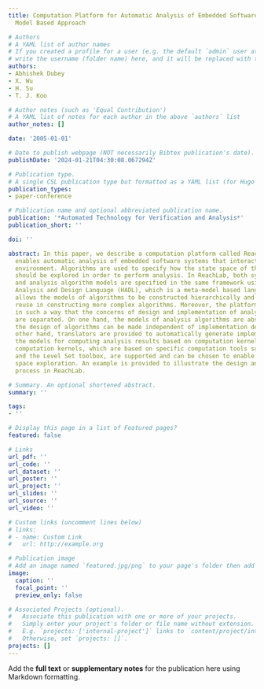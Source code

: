 ```yaml
---
title: Computation Platform for Automatic Analysis of Embedded Software Systems Using
  Model Based Approach

# Authors
# A YAML list of author names
# If you created a profile for a user (e.g. the default `admin` user at `content/authors/admin/`), 
# write the username (folder name) here, and it will be replaced with their full name and linked to their profile.
authors:
- Abhishek Dubey
- X. Wu
- H. Su
- T. J. Koo

# Author notes (such as 'Equal Contribution')
# A YAML list of notes for each author in the above `authors` list
author_notes: []

date: '2005-01-01'

# Date to publish webpage (NOT necessarily Bibtex publication's date).
publishDate: '2024-01-21T04:30:08.067294Z'

# Publication type.
# A single CSL publication type but formatted as a YAML list (for Hugo requirements).
publication_types:
- paper-conference

# Publication name and optional abbreviated publication name.
publication: '*Automated Technology for Verification and Analysis*'
publication_short: ''

doi: ''

abstract: In this paper, we describe a computation platform called ReachLab, which
  enables automatic analysis of embedded software systems that interact with continuous
  environment. Algorithms are used to specify how the state space of the system model
  should be explored in order to perform analysis. In ReachLab, both system models
  and analysis algorithm models are specified in the same framework using Hybrid System
  Analysis and Design Language (HADL), which is a meta-model based language. The platform
  allows the models of algorithms to be constructed hierarchically and promotes their
  reuse in constructing more complex algorithms. Moreover, the platform is designed
  in such a way that the concerns of design and implementation of analysis algorithms
  are separated. On one hand, the models of analysis algorithms are abstract and therefore
  the design of algorithms can be made independent of implementation details. On the
  other hand, translators are provided to automatically generate implementations from
  the models for computing analysis results based on computation kernels. Multiple
  computation kernels, which are based on specific computation tools such as d/dt
  and the Level Set toolbox, are supported and can be chosen to enable hybrid state
  space exploration. An example is provided to illustrate the design and implementation
  process in ReachLab.

# Summary. An optional shortened abstract.
summary: ''

tags:
- ''

# Display this page in a list of Featured pages?
featured: false

# Links
url_pdf: ''
url_code: ''
url_dataset: ''
url_poster: ''
url_project: ''
url_slides: ''
url_source: ''
url_video: ''

# Custom links (uncomment lines below)
# links:
# - name: Custom Link
#   url: http://example.org

# Publication image
# Add an image named `featured.jpg/png` to your page's folder then add a caption below.
image:
  caption: ''
  focal_point: ''
  preview_only: false

# Associated Projects (optional).
#   Associate this publication with one or more of your projects.
#   Simply enter your project's folder or file name without extension.
#   E.g. `projects: ['internal-project']` links to `content/project/internal-project/index.md`.
#   Otherwise, set `projects: []`.
projects: []
---
```


Add the **full text** or **supplementary notes** for the publication here using Markdown formatting.
